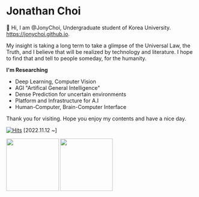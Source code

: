 # Jonathan Choi

👋 Hi, I am @JonyChoi, Undergraduate student of Korea University. https://jonychoi.github.io.

My insight is taking a long term to take a glimpse of the Universal Law, the Truth, and I believe that will be realized by technology and literature. I hope to find that and tell to people someday, for the humanity.

**I'm Researching**

- Deep Learning, Computer Vision
- AGI "Artifical General Intelligence"
- Dense Prediction for uncertain environments
- Platform and Infrastructure for A.I
- Human-Computer, Brain-Computer Interface

Thank you for visiting. Hope you enjoy my contents and have a nice day. 

[![Hits](https://hits.seeyoufarm.com/api/count/incr/badge.svg?url=https%3A%2F%2Fgithub.com%2Fjonychoi&count_bg=%230092AA&title_bg=%23555555&icon=&icon_color=%23E7E7E7&title=hits&edge_flat=false)](https://hits.seeyoufarm.com) [2022.11.12  ~]

<img align="left" src="https://github-readme-stats.vercel.app/api?username=jonychoi&show_icons=true&include_all_commits=true&theme=algolia&count_private=true" height="140px" />
<img align="center" src="https://github-readme-stats.vercel.app/api/top-langs/?username=jonychoi&layout=compact&langs_count=8&theme=algolia" height="140px" />
